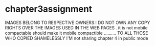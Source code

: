 # chapter3assignment 
IMAGES BELONG TO RESPECTIVE OWNERS I DO NOT OWN ANY COPY RIGHTS OVER THE IMAGES USED IN THE WEB PAGES . 
it is not mobile compactable should make it mobile compactible ..........
TO ALL THOSE WHO COPIED SHAMELESSLY I'M not sharing chapter 4 in public mode
